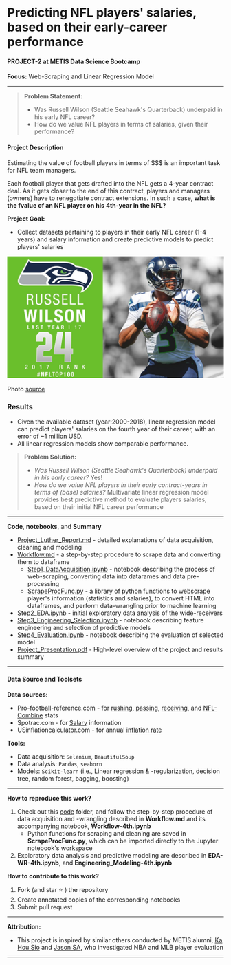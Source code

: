# Predicting NFL players' salaries, based on their early-career performance

#### PROJECT-2 at METIS Data Science Bootcamp

**Focus:** Web-Scraping and Linear Regression Model

------

> **Problem Statement:** 
>
> - Was Russell Wilson (Seattle Seahawk's Quarterback) underpaid in his early NFL career?
> - How do we value NFL players in terms of salaries, given their performance?


#### Project Description

Estimating the value of football players in terms of $$$ is an important task for NFL team managers.

Each football player that gets drafted into the NFL gets a 4-year contract deal. As it gets closer to the end of this contract, players and managers (owners) have to renegotiate contract extensions. In such a case, **what is the fvalue of an NFL player on his 4th-year in the NFL?** 

**Project Goal:**

- Collect datasets pertaining to players in their early NFL career (1-4 years) and salary information and create predictive models to predict players' salaries
  

![russelwilson](./russell.jpg)

Photo [source](https://youtu.be/-dDVmTddM_k) 

### Results
- Given the available dataset (year:2000-2018), linear regression model can predict players' salaries on the fourth year of their career, with an error of ~1 million USD.    
- All linear regression models show comparable performance.
  
> **Problem Solution:**
>
> - *Was Russell Wilson (Seattle Seahawk's Quarterback) underpaid in his early career?* Yes! 
> - *How do we value NFL players in their early contract-years in terms of (base) salaries?* Multivariate linear regression model provides best predictive method to evaluate players salaries, based on their initial NFL career performance    

---
**Code**, **notebooks**, and **Summary**
- [Project_Luther_Report.md](./summary/Project_Luther_Report.md) - detailed explanations of data acquisition, cleaning and modeling
- [Workflow.md](./codes/Workflow.md) - a step-by-step procedure to scrape data and converting them to dataframe
  - [Step1_DataAcquisition.ipynb](./codes/Step1_DataAcquisition.ipynb) - notebook describing the process of web-scraping, converting data into datarames and data pre-processing  
  - [ScrapeProcFunc.py](./codes/ScrapeProcFunc.py) - a library of python functions to webscrape player's information (statistics and salaries), to convert HTML into dataframes, and perform data-wrangling prior to machine learning
- [Step2_EDA.ipynb](./codes/Step2_EDA.ipynb) - initial exploratory data analysis of the wide-receivers 
- [Step3_Engineering_Selection.ipynb](./codes/Step3_Engineering_Selection.ipynb) - notebook describing feature engineering and selection of predictive models
- [Step4_Evaluation.ipynb](./codes/Step4_Evaluation.ipynb) - notebook describing the evaluation of selected model
- [Project_Presentation.pdf](./summary/Project_Presentation.pdf) - High-level overview of the project and results summary
---

#### Data Source and Toolsets

**Data sources:**

- Pro-football-reference.com - for [rushing](https://www.pro-football-reference.com/years/2008/rushing.htm), [passing](https://www.pro-football-reference.com/years/2008/passing.htm), [receiving](https://www.pro-football-reference.com/years/2008/receiving.htm), and [NFL-Combine](https://www.pro-football-reference.com/draft/2000-combine.htm) stats
- Spotrac.com - for [Salary](https://www.spotrac.com/nfl/rankings/2003/base/) information
- USinflationcalculator.com - for annual [inflation rate](https://www.usinflationcalculator.com/inflation/historical-inflation-rates/)

**Tools:**

- Data acquisition: `Selenium`, `BeautifulSoup`
- Data analysis: `Pandas`, `seaborn`
- Models: `Scikit-learn` (i.e., Linear regression & -regularization, decision tree, random forest, bagging, boosting)

---
**How to reproduce this work?** 

1. Check out this [code](./code/) folder, and follow the step-by-step procedure of data acquisition and -wrangling described in **Workflow.md** and its accompanying notebook, **Workflow-4th.ipynb** 
   - Python functions for scraping and cleaning are saved in **ScrapeProcFunc.py**, which can be imported directly to the Jupyter notebook's workspace
2. Exploratory data analysis and predictive modeling are described in **EDA-WR-4th.ipynb**,  and **Engineering_Modeling-4th.ipynb**  

**How to contribute to this work?**

1. Fork (and star ⭐️ ) the repository 
2. Create annotated copies of the corresponding notebooks
3. Submit pull request

---
**Attribution:**

- This project is inspired by similar others conducted by METIS alumni, [Ka Hou Sio](https://medium.com/@kahousio/project-luther-predicting-nba-player-salary-from-their-performance-b8209323c72d) and [Jason SA]( https://github.com/jason-sa/baseball_lin_regression), who investigated NBA and MLB player evaluation

---